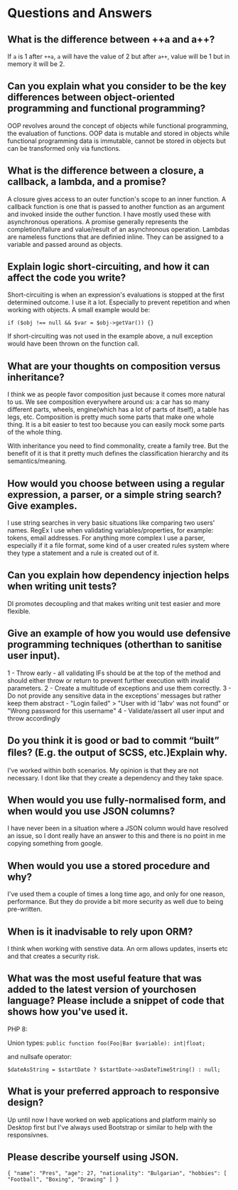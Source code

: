 # Questions and Answers

## What is the difference between ++a and a++?
If `a` is 1 after `++a`, `a` will have the value of 2 but after `a++`, value will be 1 but in memory it will be 2.

## Can you explain what you consider to be the key differences between object-oriented programming and functional programming?
OOP revolves around the concept of objects while functional programming, the evaluation of functions. OOP data is mutable and stored in objects while functional programming data is immutable, cannot be stored in objects but can be transformed only via functions.

## What is the difference between a closure, a callback, a lambda, and a promise?

A closure gives access to an outer function's scope to an inner function.
A callback function is one that is passed to another function as an argument and invoked inside  the outher function. I have mostly used these with asynchronous operations.
A promise generally represents the completion/failure and value/result of an asynchronous operation.
Lambdas are nameless functions that are definied inline. They can be assigned to a variable and passed around as objects.

## Explain logic short-circuiting, and how it can affect the code you write?

Short-circuiting is when an expression's evaluations is stopped at the first determined outcome. I use it a lot. Especially to prevent repetition and when working with objects. A small example would be:

`if ($obj !== null && $var = $obj->getVar()) {}`

If short-circuiting was not used in the example above, a null exception would have been thrown on the function call.

## What are your thoughts on composition versus inheritance?

I think we as people favor composition just because it comes more natural to us. We see composition everywhere around us: a car has so many different parts, wheels, engine(which has a lot of parts of itself), a table has legs, etc. Composition is pretty much some parts that make one whole thing. It is a bit easier to test too because you can easily mock some parts of the whole thing.

With inheritance you need to find commonality, create a family tree. But the benefit of it is that it pretty much defines the classification hierarchy and its semantics/meaning.

## How would you choose between using a regular expression, a parser, or a simple string search? Give examples.

I use string searches in very basic situations like comparing two users' names. RegEx I use when validating variables/properties, for example: tokens, email addresses. For anything more complex I use a parser, especially if it a file format, some kind of a user created rules system where they type a statement and a rule is created out of it.

## Can you explain how dependency injection helps when writing unit tests?
DI promotes decoupling and that makes writing unit test easier and more flexible.

## Give an example of how you would use defensive programming techniques (otherthan to sanitise user input).
1 - Throw early - all validating IFs should be at the top of the method and should either throw or return to prevent further execution with invalid parameters.
2 - Create a multitude of exceptions and use them correctly.
3 - Do not provide any sensitive data in the exceptions' messages but rather keep them abstract - "Login failed" > "User with id '1abv' was not found" or "Wrong password for this username"
4 - Validate/assert all user input and throw accordingly

## Do you think it is good or bad to commit “built” ﬁles? (E.g. the output of SCSS, etc.)Explain why.

I've worked within both scenarios. My opinion is that they are not necessary. I dont like that they create a dependency and they take space. 

## When would you use fully-normalised form, and when would you use JSON columns?

I have never been in a situation where a JSON column would have resolved an issue, so I dont really have an answer to this and there is no point in me copying something from google.

## When would you use a stored procedure and why?

I've used them a couple of times a long time ago, and only for one reason, performance. But they do provide a bit more security as well due to being pre-written.

## When is it inadvisable to rely upon ORM?

I think when working with senstive data. An orm allows updates, inserts etc and that creates a security risk.

## What was the most useful feature that was added to the latest version of yourchosen language? Please include a snippet of code that shows how you've used it.

PHP 8:

Union types: `public function foo(Foo|Bar $variable): int|float;`

and nullsafe operator:

`$dateAsString = $startDate ? $startDate->asDateTimeString() : null;`


## What is your preferred approach to responsive design?

Up until now I have worked on web applications and platform mainly so Desktop first but I've always used Bootstrap or similar to help with the responsivnes.


## Please describe yourself using JSON.
`
{
  "name": "Pres",
  "age": 27,
  "nationality": "Bulgarian",
  "hobbies": [
    "Football",
    "Boxing",
    "Drawing"
  ]
}
`